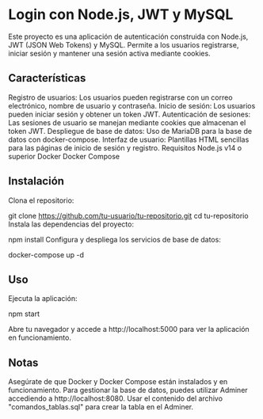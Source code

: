 # Login con Node.js, JWT y MySQL

Este proyecto es una aplicación de autenticación construida con Node.js, JWT (JSON Web Tokens) y MySQL. Permite a los usuarios registrarse, iniciar sesión y mantener una sesión activa mediante cookies.

## Características
Registro de usuarios: Los usuarios pueden registrarse con un correo electrónico, nombre de usuario y contraseña.
Inicio de sesión: Los usuarios pueden iniciar sesión y obtener un token JWT.
Autenticación de sesiones: Las sesiones de usuario se manejan mediante cookies que almacenan el token JWT.
Despliegue de base de datos: Uso de MariaDB para la base de datos con docker-compose.
Interfaz de usuario: Plantillas HTML sencillas para las páginas de inicio de sesión y registro.
Requisitos
Node.js v14 o superior
Docker
Docker Compose

## Instalación
Clona el repositorio:

git clone https://github.com/tu-usuario/tu-repositorio.git
cd tu-repositorio
Instala las dependencias del proyecto:

npm install
Configura y despliega los servicios de base de datos:

docker-compose up -d

## Uso
Ejecuta la aplicación:

npm start

Abre tu navegador y accede a http://localhost:5000 para ver la aplicación en funcionamiento.

## Notas

Asegúrate de que Docker y Docker Compose están instalados y en funcionamiento.
Para gestionar la base de datos, puedes utilizar Adminer accediendo a http://localhost:8080.
Usar el contenido del archivo "comandos_tablas.sql" para crear la tabla en el Adminer.